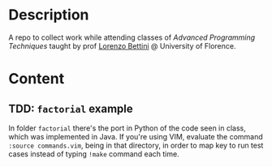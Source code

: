 
# Description

A repo to collect work while attending classes of *Advanced Programming Techniques* taught by 
prof [Lorenzo Bettini][bettini] @ University of Florence.

# Content

## TDD: `factorial` example

In folder `factorial` there's the port in Python of the code seen in class, which was implemented in Java.
If you're using VIM, evaluate the command `:source commands.vim`, being in that directory, in order to map
<F3> key to run test cases instead of typing `!make` command each time.



[bettini]:https://github.com/LorenzoBettini

